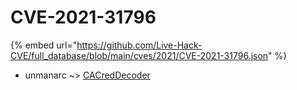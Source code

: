 # CVE-2021-31796
{% embed url="https://github.com/Live-Hack-CVE/full_database/blob/main/cves/2021/CVE-2021-31796.json" %}

* unmanarc ~> [CACredDecoder](https://www.alice-snow.ru/2021/database/cve-2021-31796/cacreddecoder-unmanarc)